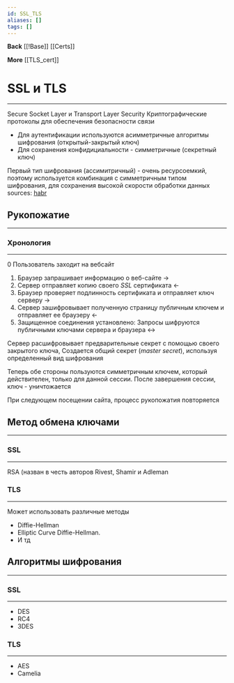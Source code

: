 ```yaml
---
id: SSL_TLS
aliases: []
tags: []
---
```

**Back**
    [[!Base]]
    [[Certs]]

**More**
    [[TLS_cert]]

# SSL и TLS
---
Secure Socket Layer и Transport Layer Security
Криптографические протоколы для обеспечения безопасности связи

- Для аутентификации используются асимметричные алгоритмы шифрования (открытый-закрытый ключ)
- Для сохранения конфидициальности - симметричные (секретный ключ)

Первый тип шифрования (ассимитричный) - очень ресурсоемкий, поэтому используется комбинация c симметричным типом шифрования, для сохранения высокой скорости обработки данных
sources: [habr](https://habr.com/ru/companies/1cloud/articles/326292/)

## Рукопожатие
---

### Хронология
---
0 Пользователь заходит на вебсайт

1. Браузер запрашивает информацию о веб-сайте ->
2. Сервер отправляет копию своего *SSL* сертификата <-
3. Браузер проверяет подлинность сертификата и отправляет ключ серверу ->
4. Сервер зашифровывает полученную страницу публичным ключем и отправляет ее браузеру <-
5. Защищенное соединения установлено: Запросы шифруются публичными ключами сервера и браузера <->

Сервер расшифровывает предварительные секрет с помощью своего закрытого ключа,
Создается общий секрет (*master secret*), используя определенный вид шифрования

Теперь обе стороны пользуются симметричным ключем, который действителен, только для данной сессии.
После завершения сессии, ключ - уничтожается

При следующем посещении сайта, процесс рукопожатия повторяется


## Метод обмена ключами
---

### SSL
---
RSA (назван в честь авторов Rivest, Shamir и Adleman


### TLS
---
Может использовать различные методы
- Diffie-Hellman
- Elliptic Curve Diffie-Hellman.
- И тд


## Алгоритмы шифрования
---

### SSL
---
- DES
- RC4
- 3DES


### TLS
---
- AES
- Camelia
